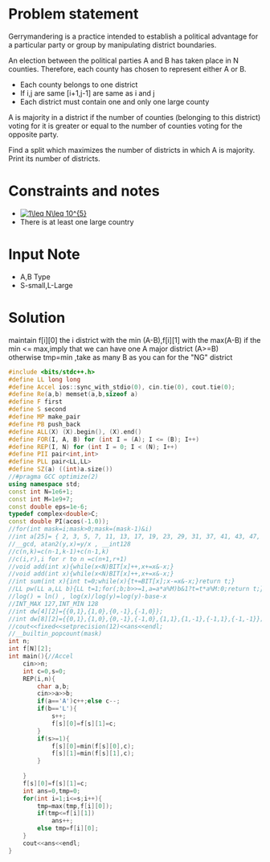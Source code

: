 # Problem statement
Gerrymandering is a practice intended to establish a political advantage for a particular party or group by manipulating district boundaries.  

An election between the political parties A and B has taken place in N counties. Therefore, each county has chosen to represent either A or B.  

* Each county belongs to one district  
* If i,j are same [i+1,j-1] are same as i and j  
* Each district must contain one and only one large county  

A is majority in a district if the number of counties (belonging to this district) voting for it is greater or equal to the number of counties voting for the opposite party.  

Find a split which maximizes the number of districts in which A is majority. Print its number of districts.  
# Constraints and notes
* <a href="https://www.codecogs.com/eqnedit.php?latex=1\leq&space;N\leq&space;10^{5}" target="_blank"><img src="https://latex.codecogs.com/gif.latex?1\leq&space;N\leq&space;10^{5}" title="1\leq N\leq 10^{5}" /></a>  
* There is at least one large country
# Input Note
* A,B  Type
* S-small,L-Large  
# Solution
maintain f[i][0] the i district with the min (A-B),f[i][1] with the max(A-B)
if the min <= max,imply that we can have one A major district  (A>=B)  
otherwise tmp=min ,take as many B as you can for the "NG" district  
```cpp
#include <bits/stdc++.h>
#define LL long long
#define Accel ios::sync_with_stdio(0), cin.tie(0), cout.tie(0);
#define Re(a,b) memset(a,b,sizeof a)
#define F first
#define S second
#define MP make_pair
#define PB push_back
#define ALL(X) (X).begin(), (X).end()
#define FOR(I, A, B) for (int I = (A); I <= (B); I++)
#define REP(I, N) for (int I = 0; I < (N); I++)
#define PII pair<int,int>
#define PLL pair<LL,LL>
#define SZ(a) ((int)a.size())
//#pragma GCC optimize(2)
using namespace std;
const int N=1e6+1;
const int M=1e9+7;
const double eps=1e-6;
typedef complex<double>C;
const double PI(acos(-1.0));
//for(int mask=i;mask>0;mask=(mask-1)&i)
//int a[25]= { 2, 3, 5, 7, 11, 13, 17, 19, 23, 29, 31, 37, 41, 43, 47, 53, 59, 61, 67, 71, 73, 79, 83, 89, 97 };
//__gcd, atan2(y,x)=y/x , __int128
//c(n,k)=c(n-1,k-1)+c(n-1,k)
//c(i,r),i for r to n =c(n+1,r+1)
//void add(int x){while(x<N)BIT[x]++,x+=x&-x;}
//void add(int x){while(x<N)BIT[x]++,x+=x&-x;}
//int sum(int x){int t=0;while(x){t+=BIT[x];x-=x&-x;}return t;}
//LL pw(LL a,LL b){LL t=1;for(;b;b>>=1,a=a*a%M)b&1?t=t*a%M:0;return t;}
//log() = ln() , log(x)/log(y)=log(y)-base-x
//INT_MAX 127,INT_MIN 128
//int dw[4][2]={{0,1},{1,0},{0,-1},{-1,0}};
//int dw[8][2]={{0,1},{1,0},{0,-1},{-1,0},{1,1},{1,-1},{-1,1},{-1,-1}};
//cout<<fixed<<setprecision(12)<<ans<<endl;
//__builtin_popcount(mask)
int n;
int f[N][2];
int main(){//Accel
    cin>>n;
    int c=0,s=0;
    REP(i,n){
		char a,b;
		cin>>a>>b;
		if(a=='A')c++;else c--;
		if(b=='L'){
			s++;
			f[s][0]=f[s][1]=c;
		}
		if(s>=1){
			f[s][0]=min(f[s][0],c);
			f[s][1]=min(f[s][1],c);
		}
		
	}
	f[s][0]=f[s][1]=c;
	int ans=0,tmp=0;
	for(int i=1;i<=s;i++){
		tmp=max(tmp,f[i][0]);
		if(tmp<=f[i][1])
			ans++;
		else tmp=f[i][0];
	}
	cout<<ans<<endl;
}
```
